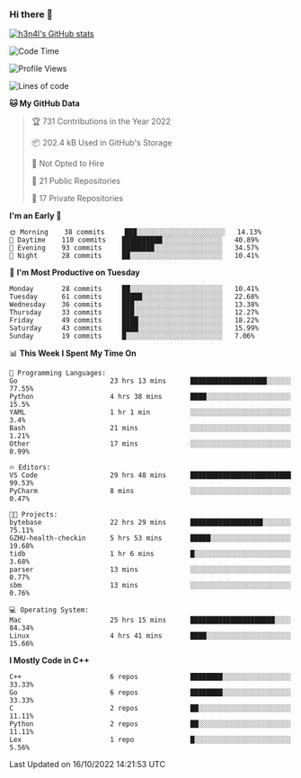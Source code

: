 ### Hi there 👋

[![h3n4l's GitHub stats](https://github-readme-stats.vercel.app/api?username=h3n4l&count_private=true&show_icons=true&theme=radical)](https://github.com/h3n4l/github-readme-stats)

<!--START_SECTION:waka-->
![Code Time](http://img.shields.io/badge/Code%20Time-758%20hrs%2049%20mins-blue)

![Profile Views](http://img.shields.io/badge/Profile%20Views-7-blue)

![Lines of code](https://img.shields.io/badge/From%20Hello%20World%20I%27ve%20Written-44%20Thousand%20lines%20of%20code-blue)

**🐱 My GitHub Data** 

> 🏆 731 Contributions in the Year 2022
 > 
> 📦 202.4 kB Used in GitHub's Storage 
 > 
> 🚫 Not Opted to Hire
 > 
> 📜 21 Public Repositories 
 > 
> 🔑 17 Private Repositories  
 > 
**I'm an Early 🐤** 

```text
🌞 Morning    38 commits     ███░░░░░░░░░░░░░░░░░░░░░░   14.13% 
🌆 Daytime    110 commits    ██████████░░░░░░░░░░░░░░░   40.89% 
🌃 Evening    93 commits     ████████░░░░░░░░░░░░░░░░░   34.57% 
🌙 Night      28 commits     ██░░░░░░░░░░░░░░░░░░░░░░░   10.41%

```
📅 **I'm Most Productive on Tuesday** 

```text
Monday       28 commits     ██░░░░░░░░░░░░░░░░░░░░░░░   10.41% 
Tuesday      61 commits     █████░░░░░░░░░░░░░░░░░░░░   22.68% 
Wednesday    36 commits     ███░░░░░░░░░░░░░░░░░░░░░░   13.38% 
Thursday     33 commits     ███░░░░░░░░░░░░░░░░░░░░░░   12.27% 
Friday       49 commits     ████░░░░░░░░░░░░░░░░░░░░░   18.22% 
Saturday     43 commits     ████░░░░░░░░░░░░░░░░░░░░░   15.99% 
Sunday       19 commits     █░░░░░░░░░░░░░░░░░░░░░░░░   7.06%

```


📊 **This Week I Spent My Time On** 

```text
💬 Programming Languages: 
Go                       23 hrs 13 mins      ███████████████████░░░░░░   77.55% 
Python                   4 hrs 38 mins       ████░░░░░░░░░░░░░░░░░░░░░   15.5% 
YAML                     1 hr 1 min          ░░░░░░░░░░░░░░░░░░░░░░░░░   3.4% 
Bash                     21 mins             ░░░░░░░░░░░░░░░░░░░░░░░░░   1.21% 
Other                    17 mins             ░░░░░░░░░░░░░░░░░░░░░░░░░   0.99%

🔥 Editors: 
VS Code                  29 hrs 48 mins      █████████████████████████   99.53% 
PyCharm                  8 mins              ░░░░░░░░░░░░░░░░░░░░░░░░░   0.47%

🐱‍💻 Projects: 
bytebase                 22 hrs 29 mins      ██████████████████░░░░░░░   75.11% 
GZHU-health-checkin      5 hrs 53 mins       █████░░░░░░░░░░░░░░░░░░░░   19.68% 
tidb                     1 hr 6 mins         █░░░░░░░░░░░░░░░░░░░░░░░░   3.68% 
parser                   13 mins             ░░░░░░░░░░░░░░░░░░░░░░░░░   0.77% 
sbm                      13 mins             ░░░░░░░░░░░░░░░░░░░░░░░░░   0.76%

💻 Operating System: 
Mac                      25 hrs 15 mins      █████████████████████░░░░   84.34% 
Linux                    4 hrs 41 mins       ████░░░░░░░░░░░░░░░░░░░░░   15.66%

```

**I Mostly Code in C++** 

```text
C++                      6 repos             ████████░░░░░░░░░░░░░░░░░   33.33% 
Go                       6 repos             ████████░░░░░░░░░░░░░░░░░   33.33% 
C                        2 repos             ██░░░░░░░░░░░░░░░░░░░░░░░   11.11% 
Python                   2 repos             ██░░░░░░░░░░░░░░░░░░░░░░░   11.11% 
Lex                      1 repo              █░░░░░░░░░░░░░░░░░░░░░░░░   5.56%

```



 Last Updated on 16/10/2022 14:21:53 UTC
<!--END_SECTION:waka-->

